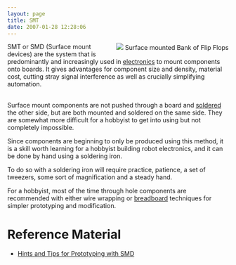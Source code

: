 ```yaml
---
layout: page
title: SMT
date: 2007-01-28 12:28:06
---
```

<div style=" float: right;"><img class="img-responsive" src="/image420"/>
Surface mounted Bank of Flip Flops</div>SMT or SMD (Surface mount devices) are the system that is predominantly and increasingly used in <a href="/wiki/electronics.html" title="Electronics">electronics</a> to mount components onto boards. It gives advantages for component size and density, material cost, cutting stray signal interference as well as crucially simplifying automation.
<p>
<br/>Surface mount components are not pushed through a board and <a href="/wiki/soldering.html" title="The standard method of attaching connecting wires and components to a board">soldered</a> the other side, but are both mounted and soldered on the same side. They are somewhat more difficult for a hobbyist to get into using but not completely impossible.
</p>
<p>Since components are beginning to only be produced using this method, it is a skill worth learning for a hobbyist building robot electronics, and it can be done by hand using a soldering iron.
</p>
<p>To do so with a soldering iron will require practice, patience, a set of tweezers, some sort of magnification and a steady hand.
</p>
<p>For a hobbyist, most of the time through hole components are recommended with either wire wrapping or <a href="/wiki/breadboard.html" title="breadboard">breadboard</a> techniques for simpler prototyping and modification.
</p>
<h1 id="Reference_Material">Reference Material</h1>
<ul><li> <a href="http://www.geocities.com/vk3em/smtguide/smtguide.htm" rel="external" target="_blank">Hints and Tips for Prototyping with SMD</a>
</li></ul>